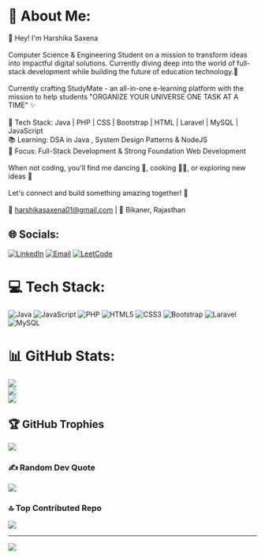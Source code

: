 # 💫 About Me:
👋 Hey! I'm Harshika Saxena<br><br>Computer Science & Engineering Student on a mission to transform ideas into impactful digital solutions. Currently diving deep into the world of full-stack development while building the future of education technology.🚀<br><br>Currently crafting StudyMate - an all-in-one e-learning platform with the mission to help students "ORGANIZE YOUR UNIVERSE ONE TASK AT A TIME" ✨<br><br>🔧 Tech Stack: Java | PHP | CSS | Bootstrap | HTML | Laravel | MySQL | JavaScript  <br>📚 Learning: DSA in Java , System Design Patterns & NodeJS   <br>🎯 Focus: Full-Stack Development & Strong Foundation Web Development<br><br>When not coding, you'll find me dancing 💃, cooking 👨‍🍳, or exploring new ideas 🌟<br><br>Let's connect and build something amazing together! 🤝<br><br>📧 harshikasaxena01@gmail.com | 📍 Bikaner, Rajasthan


## 🌐 Socials:
[![LinkedIn](https://img.shields.io/badge/LinkedIn-%230077B5.svg?logo=linkedin&logoColor=white)](https://linkedin.com/in/harshika-saxena-9a113b250) 
[![Email](https://img.shields.io/badge/Email-D14836?logo=gmail&logoColor=white)](mailto:harshikasaxena01@gmail.com) 
[![LeetCode](https://img.shields.io/badge/LeetCode-FFA116?logo=LeetCode&logoColor=white)](https://leetcode.com/u/HarshikaSaxena/) 


# 💻 Tech Stack:
![Java](https://img.shields.io/badge/java-%23ED8B00.svg?style=for-the-badge&logo=openjdk&logoColor=white) ![JavaScript](https://img.shields.io/badge/javascript-%23323330.svg?style=for-the-badge&logo=javascript&logoColor=%23F7DF1E) ![PHP](https://img.shields.io/badge/php-%23777BB4.svg?style=for-the-badge&logo=php&logoColor=white) ![HTML5](https://img.shields.io/badge/html5-%23E34F26.svg?style=for-the-badge&logo=html5&logoColor=white) ![CSS3](https://img.shields.io/badge/css3-%231572B6.svg?style=for-the-badge&logo=css3&logoColor=white) ![Bootstrap](https://img.shields.io/badge/bootstrap-%238511FA.svg?style=for-the-badge&logo=bootstrap&logoColor=white) ![Laravel](https://img.shields.io/badge/laravel-%23FF2D20.svg?style=for-the-badge&logo=laravel&logoColor=white) ![MySQL](https://img.shields.io/badge/mysql-4479A1.svg?style=for-the-badge&logo=mysql&logoColor=white)
# 📊 GitHub Stats:
![](https://github-readme-stats.vercel.app/api?username=harshiiika&theme=dark&hide_border=false&include_all_commits=false&count_private=false)<br/>
![](https://nirzak-streak-stats.vercel.app/?user=harshiiika&theme=dark&hide_border=false)<br/>
![](https://github-readme-stats.vercel.app/api/top-langs/?username=harshiiika&theme=dark&hide_border=false&include_all_commits=false&count_private=false&layout=compact)

## 🏆 GitHub Trophies
![](https://github-profile-trophy.vercel.app/?username=harshiiika&theme=radical&no-frame=false&no-bg=true&margin-w=4)

### ✍️ Random Dev Quote
![](https://quotes-github-readme.vercel.app/api?type=horizontal&theme=radical)

### 🔝 Top Contributed Repo
![](https://github-contributor-stats.vercel.app/api?username=harshiiika&limit=5&theme=dark&combine_all_yearly_contributions=true)

---
[![](https://visitcount.itsvg.in/api?id=harshiiika&icon=0&color=0)](https://visitcount.itsvg.in)

<!-- Proudly created with GPRM ( https://gprm.itsvg.in ) -->
